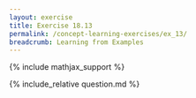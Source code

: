 ```yaml
---
layout: exercise
title: Exercise 18.13
permalink: /concept-learning-exercises/ex_13/
breadcrumb: Learning from Examples
---
```


{% include mathjax_support %}

<div><i class="arrow-up loader" data-chapter="concept-learning-exercises" data-exercise="ex_13" data-rating="0"></i></div>
{% include_relative question.md %}
